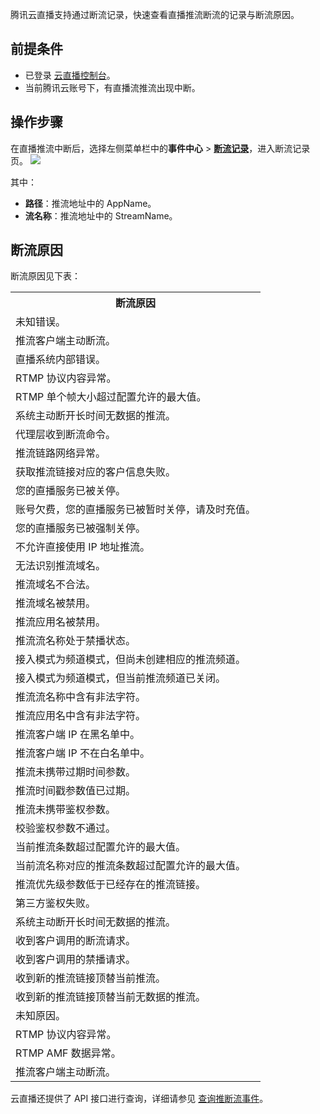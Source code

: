 腾讯云直播支持通过断流记录，快速查看直播推流断流的记录与断流原因。

## 前提条件
- 已登录 [云直播控制台](https://console.cloud.tencent.com/live)。
- 当前腾讯云账号下，有直播流推流出现中断。

## 操作步骤

在直播推流中断后，选择左侧菜单栏中的**事件中心** > **[断流记录](https://console.cloud.tencent.com/live/tools/streamevent
)**，进入断流记录页。
![](https://qcloudimg.tencent-cloud.cn/raw/90bf01541fe32f264382b2693848f658.png)

其中：
- **路径**：推流地址中的 AppName。
- **流名称**：推流地址中的 StreamName。

[](id:erro_code)
## 断流原因
断流原因见下表： 

<table border='0' >
 <tr >
<th >断流原因</td>
 </tr>
 <tr >
<td >未知错误。</td>
 </tr>
 <tr >
<td >推流客户端主动断流。</td>
 </tr>
 <tr>
<td >直播系统内部错误。</td>
 </tr>
 <tr >
<td >RTMP 协议内容异常。</td>
 </tr>
 <tr >
<td >RTMP 单个帧大小超过配置允许的最大值。</td>
 </tr>
 <tr >
<td >系统主动断开长时间无数据的推流。</td>
 </tr>
 <tr >
<td  >代理层收到断流命令。</td>
 </tr>
 <tr >
<td  >推流链路网络异常。</td>
 </tr>
 <tr  >
<td  >获取推流链接对应的客户信息失败。</td>
 </tr>
 <tr >
<td  >您的直播服务已被关停。</td>
 </tr>
 <tr  >
<td  >账号欠费，您的直播服务已被暂时关停，请及时充值。</td>
 </tr>
 <tr>
<td  >您的直播服务已被强制关停。</td>
 </tr>
 <tr>
<td  >不允许直接使用 IP 地址推流。</td>
 </tr>
 <tr >
<td  >无法识别推流域名。</td>
 </tr>
 <tr >
<td  >推流域名不合法。</td>
 </tr>
 <tr >
<td  >推流域名被禁用。</td>
 </tr>
 <tr >
<td  >推流应用名被禁用。</td>
 </tr>
 <tr>
<td  >推流流名称处于禁播状态。</td>
 </tr>
 <tr >
<td  >接入模式为频道模式，但尚未创建相应的推流频道。</td>
 </tr>
 <tr >
<td  >接入模式为频道模式，但当前推流频道已关闭。</td>
 </tr>
 <tr >
<td  >推流流名称中含有非法字符。</td>
 </tr>
 <tr >
<td  >推流应用名中含有非法字符。</td>
 </tr>
 <tr  >
<td  >推流客户端 IP 在黑名单中。</td>
 </tr>
 <tr >
<td  >推流客户端 IP 不在白名单中。</td>
 </tr>
 <tr  >
<td  >推流未携带过期时间参数。</td>
 </tr>
 <tr >
<td  >推流时间戳参数值已过期。</td>
 </tr>
 <tr  >
<td  >推流未携带鉴权参数。</td>
 </tr>
 <tr  >
<td  >校验鉴权参数不通过。</td>
 </tr>
 <tr  >
<td  >当前推流条数超过配置允许的最大值。</td>
 </tr>
 <tr >
<td  >当前流名称对应的推流条数超过配置允许的最大值。</td>
 </tr>
 <tr >
<td  >推流优先级参数低于已经存在的推流链接。</td>
 </tr>
 <tr >
<td  >第三方鉴权失败。</td>
 </tr>
 <tr >
<td  >系统主动断开长时间无数据的推流。</td>
 </tr>
 <tr >
<td  >收到客户调用的断流请求。</td>
 </tr>
 <tr >
<td  >收到客户调用的禁播请求。</td>
 </tr>
 <tr >
<td  >收到新的推流链接顶替当前推流。</td>
 </tr>
 <tr  >
<td  >收到新的推流链接顶替当前无数据的推流。</td>
 </tr>
 <tr  >
<td  >未知原因。</td>
 </tr>
 <tr >
<td  >RTMP 协议内容异常。</td>
 </tr>
 <tr >
<td  >RTMP AMF 数据异常。</td>
 </tr>
 <tr>
<td  >推流客户端主动断流。</td>
 </tr>
</table>


云直播还提供了 API 接口进行查询，详细请参见 [查询推断流事件](https://cloud.tencent.com/document/product/267/33186)。
